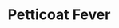 ---
title: Petticoat Fever
year: 1942
opening_date: 1942-02-24
closing_date: 1942-02-27
layout: productions
image:
image_caption:
image_credit:
playbill: 
category: 
Theatre: Theatre Jacksonville
Venue: Little Theatre
cast:
  Captain Landry: William Schosser
  Clara Wilson: Mary Crabtree
  Dance: Martha Moore
  Dascome Dinsmore: James Lumpkin
  Ethel Campion: Frances Carden
  Kimo: Alfred Seitner
  Little Seal: Mary Garcia
  Property Assistant:
    - Anne Terry
    - Margaret Devlin
  Scotty: Bob Carter
  Sir James Fenton: Wilbur Masters, Jr.
  Snowbird: Joadie Oak
  Sound Effects:
    - Anne Johnson
    - Charles Blum, Jr.
  The Rev. Mr. Shapham: Robert Blackburn
crew:
  Director: Leighton M. Ballew
  Lighting Design: Bob Carter
  Make-up:
    - Elmo Lehman
    - Kareen Taylor
    - Mary Kethley
    - Mrs. Fred Cobb
    - Mrs. P.Q. Harris
    - Rose Marie Schosser
  Props: Mrs. L.D. Behner
  Stage Crew:
    - Bishop McCauley
    - Elmo Lehman
    - Joyce Gallagher
    - Kenneth Harris
    - Mary Garcia
    - Roberta Arrowsmith
    - Rose Marie Schosser
    - William Schosser
  Stage Manager: Bob Carter
orchestra:
external_links:
---